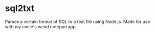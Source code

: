 # sql2txt
 Parses a certain format of SQL to a text file using Node.js. Made for use with my uncle's weird notepad app.
